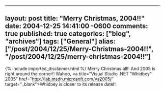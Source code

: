   ---
  layout: post
  title: "Merry Christmas, 2004!!"
  date: 2004-12-25 14:41:00 -0600
  comments: true
  published: true
  categories: ["blog", "archives"]
  tags: ["General"]
  alias: ["/post/2004/12/25/Merry-Christmas-2004!!", "/post/2004/12/25/merry-christmas-2004!!"]
  ---
<!-- more -->
{% include imported_disclaimer.html %}
Merry Christmas all!! And 2005 is right around the corner!! Wahoo, <a title="Visual Studio .NET "Whidbey" 2005" href="http://lab.msdn.microsoft.com/vs2005/" target="_blank">Whidbey</a> is closer to its release date!!
